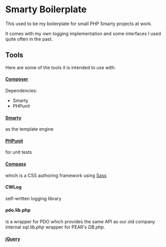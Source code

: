 # Smarty Boilerplate

This used to be my boilerplate for small PHP Smarty projects at work.

It comes with my own logging implementation and some interfaces I used
quite often in the past.

## Tools

Here are some of the tools it is intended to use with:

#### [Composer](https://getcomposer.org/)
Dependencies:
* Smarty
* PHPunit

#### [Smarty](http://www.smarty.net/) 
as the template engine

#### [PHPunit](https://phpunit.de/) 
for unit tests

#### [Compass](http://compass-style.org/) 
which is a CSS authoring framework using [Sass](http://sass-lang.com/)

#### CWLog
self-written logging library

#### pdo.lib.php
is a wrapper for PDO which provides the same API as our old company internal *sql.lib.php* wrapper for PEAR's *DB.php*.

#### [jQuery](https://jquery.com/)
